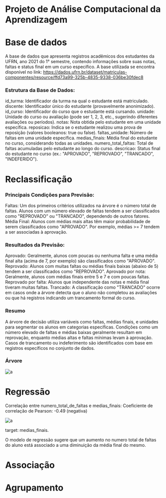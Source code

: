 # Projeto de  Análise Computacional da Aprendizagem

# Base de dados

A base de dados que apresenta registros acadêmicos dos estudantes da UFRN, ano 2021 do 1° semestre, contendo informações sobre suas notas, faltas e status final em um curso específico.
A base utilizada se encontra disponível no link: https://dados.ufrn.br/dataset/matriculas-componentes/resource/ffd73a99-325b-4835-9338-036be30fdec8

### Estrutura da Base de Dados:
id_turma: Identificador da turma na qual o estudante está matriculado.
discente: Identificador único do estudante (provavelmente anonimizado).
id_curso: Identificador do curso que o estudante está cursando.
unidade: Unidade do curso ou avaliação (pode ser 1, 2, 3, etc., sugerindo diferentes avaliações ou períodos).
notas: Nota obtida pelo estudante em uma unidade específica.
reposicao: Indica se o estudante realizou uma prova de reposição (valores booleanos: true ou false).
faltas_unidade: Número de faltas em uma unidade específica.
medias_finais: Média final do estudante no curso, considerando todas as unidades.
numero_total_faltas: Total de faltas acumuladas pelo estudante ao longo do curso.
descricao: Status final do estudante no curso (ex.: "APROVADO", "REPROVADO", "TRANCADO", "INDEFERIDO").

# Reclassificação

### Principais Condições para Previsão:
Faltas: Um dos primeiros critérios utilizados na árvore é o número total de faltas. Alunos com um número elevado de faltas tendem a ser classificados como "REPROVADO" ou "TRANCADO", dependendo de outros fatores.
Média Final: Alunos com médias mais altas têm maior probabilidade de serem classificados como "APROVADO". Por exemplo, médias >= 7 tendem a ser associadas à aprovação.

### Resultados da Previsão:
Aprovado: Geralmente, alunos com poucas ou nenhuma falta e uma média final alta (acima de 7, por exemplo) são classificados como "APROVADO".
Reprovado: Alunos com muitas faltas ou médias finais baixas (abaixo de 5) tendem a ser classificados como "REPROVADO".
Aprovado por nota: Geralmente, alunos com médias finais entre 5 e 7 e com poucas faltas.
Reprovado por falta: Alunos que independente das notas e média final tiveram muitas faltas.
Trancado: A classificação como "TRANCADO" ocorre em casos onde a árvore detecta que o aluno não completou as avaliações ou que há registros indicando um trancamento formal do curso.

### Resumo
A árvore de decisão utiliza variáveis como faltas, médias finais, e unidades para segmentar os alunos em categorias específicas. Condições como um número elevado de faltas e médias baixas geralmente resultam em reprovação, enquanto médias altas e faltas mínimas levam à aprovação. Casos de trancamento ou indeferimento são identificados com base em registros específicos no conjunto de dados.

### Árvore

![a](https://github.com/user-attachments/assets/97315998-f45a-4d75-b423-3e100fc342a4)


# Regressão

Correlação entre numero_total_de_faltas e medias_finais:
Coeficiente de correlação de Pearson: -0.49 (negativa)

![a](https://github.com/user-attachments/assets/770b5fab-4057-4d52-acd9-9f458462a1ec)

target: medias_finais.

O modelo de regressão sugere que um aumento no numero total de faltas do aluno está associado a uma diminuição da média final do mesmo.

# Associação
# Agrupamento
